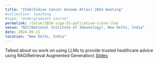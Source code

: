 ```yaml
---
title: "ICGA(Indian Cancer Genome Atlas) 2024 meeting"
#collection: teaching
#type: "Undergraduate course"
permalink: /talsk/2024-icga-53-palliative-ccare-llms
venue: "NII(National Institute of Immunology), New Delhi, India"
date: 2024-09-21
location: "New Delhi, India"
---
```


Talked about ou work on using LLMs to provide
trusted healthcare advice using RAG(Retrieval Augmented Generation)
[Slides](https://docs.google.com/presentation/d/1ZqNTb-rs6pV1jMn9WCSZDnJZuNl2nzhWsNY57hyj-5M/edit)

